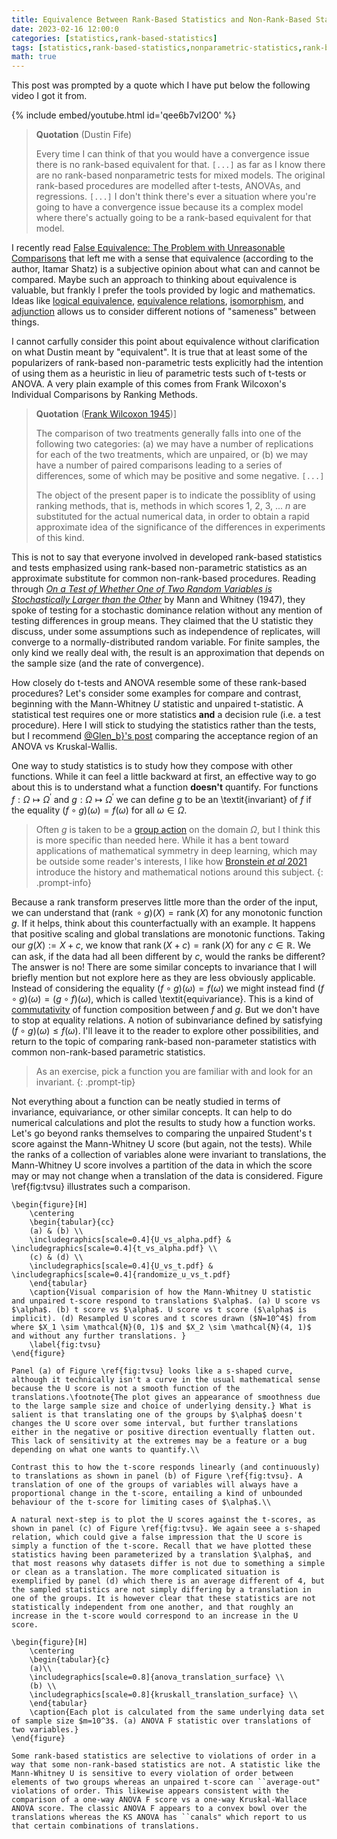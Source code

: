 ```yaml
---
title: Equivalence Between Rank-Based Statistics and Non-Rank-Based Statistics
date: 2023-02-16 12:00:0
categories: [statistics,rank-based-statistics]
tags: [statistics,rank-based-statistics,nonparametric-statistics,rank-based-nonparametric-statistics,equivalence,t-test,ANOVA,regression,mixed-models,logical-equivalence,equivalence-relation,isomorphism,adjunction,heuristic,history,mann-whitney-u-test,kruskall-wallis-test,invariance,ranking,ranks,monotonicity,monotonic-function,assumptions,independence,convergence,rate-of-convergence,normality,normal-distribution,commutativity,equivariance,partition,statistical-independence,symmetry]
math: true
---
```


This post was prompted by a quote which I have put below the following video I got it from.

{% include embed/youtube.html id='qee6b7vl2O0' %}

> **Quotation** (Dustin Fife)
>
> Every time I can think of that you would have a convergence issue there is no rank-based equivalent for that. `[...]` as far as I know there are no rank-based nonparametric tests for mixed models. The original rank-based procedures are modelled after t-tests, ANOVAs, and regressions. `[...]` I don't think there's ever a situation where you're going to have a convergence issue because its a complex model where there's actually going to be a rank-based equivalent for that model.


I recently read [False Equivalence: The Problem with Unreasonable Comparisons](https://effectiviology.com/false-equivalence/) that left me with a sense that equivalence (according to the author, Itamar Shatz) is a subjective opinion about what can and cannot be compared. Maybe such an approach to thinking about equivalence is valuable, but frankly I prefer the tools provided by logic and mathematics. Ideas like [logical equivalence](https://en.wikipedia.org/wiki/Logical_equivalence), [equivalence relations](https://en.wikipedia.org/wiki/Equivalence_relation), [isomorphism](https://en.wikipedia.org/wiki/Isomorphism), and [adjunction](https://en.wikipedia.org/wiki/Adjoint_functors) allows us to consider different notions of "sameness" between things.

I cannot carfully consider this point about equivalence without clarification on what Dustin meant by "equivalent". It is true that at least some of the popularizers of rank-based non-parametric tests explicitly had the intention of using them as a heuristic in lieu of parametric tests such of t-tests or ANOVA. A very plain example of this comes from Frank Wilcoxon's Individual Comparisons by Ranking Methods.

> **Quotation** ([Frank Wilcoxon 1945](https://www.jstor.org/stable/3001968?origin=JSTOR-pdf))]
>
> The comparison of two treatments generally falls into one of the following two categories: (a) we may have a number of replications for each of the two treatments, which are unpaired, or (b) we may have a number of paired comparisons leading to a series of differences, some of which may be positive and some negative. `[...]`
> 
> The object of the present paper is to indicate the possiblity of using ranking methods, that is, methods in which scores 1, 2, 3, ... $n$ are substituted for the actual numerical data, in order to obtain a rapid approximate idea of the significance of the differences in experiments of this kind.

This is not to say that everyone involved in developed rank-based statistics and tests emphasized using rank-based non-parametric statistics as an approximate substitute for common non-rank-based procedures. Reading through [*On a Test of Whether One of Two Random Variables is Stochastically Larger than the Other*](https://projecteuclid.org/journals/annals-of-mathematical-statistics/volume-18/issue-1/On-a-Test-of-Whether-one-of-Two-Random-Variables/10.1214/aoms/1177730491.full) by Mann and Whitney (1947), they spoke of testing for a stochastic dominance relation without any mention of testing differences in group means. They claimed that the U statistic they discuss, under some assumptions such as independence of replicates, will converge to a normally-distributed random variable. For finite samples, the only kind we really deal with, the result is an approximation that depends on the sample size (and the rate of convergence).

How closely do t-tests and ANOVA resemble some of these rank-based procedures? Let's consider some examples for compare and contrast, beginning with the Mann-Whitney $U$ statistic and unpaired t-statistic. A statistical test requires one or more statistics **and** a decision rule (i.e. a test procedure). Here I will stick to studying the statistics rather than the tests, but I recommend [@Glen\_b}'s post](https://stats.stackexchange.com/a/76080/69508) comparing the acceptance region of an ANOVA vs Kruskal-Wallis.
	
One way to study statistics is to study how they compose with other functions. While it can feel a little backward at first, an effective way to go about this is to understand what a function **doesn't** quantify. For functions $f: \Omega \mapsto \Omega^{\prime}$ and $g: \Omega \mapsto \Omega^{\prime}$ we can define $g$ to be an \textit{invariant} of $f$ if the equality $(f \circ g)(\omega) = f(\omega)$ for all $\omega \in \Omega$.

> Often $g$ is taken to be a [group action](https://en.wikipedia.org/wiki/Group_action) on the domain $\Omega$, but I think this is more specific than needed here. While it has a bent toward applications of mathematical symmetry in deep learning, which may be outside some reader's interests, I like how [Bronstein *et al* 2021](https://arxiv.org/abs/2104.13478) introduce the history and mathematical notions around this subject.
{: .prompt-info}



Because a rank transform preserves little more than the order of the input, we can understand that $(\operatorname{rank} \circ g)(X) = \operatorname{rank}(X)$ for any monotonic function $g$. If it helps, think about this counterfactually with an example. It happens that positive scaling and global translations are monotonic functions. Taking our $g(X):=X+c$, we know that $\operatorname{rank}(X+c) = \operatorname{rank}(X)$ for any $c \in \mathbb{R}$. We can ask, if the data had all been different by $c$, would the ranks be different? The answer is no! There are some similar concepts to invariance that I will briefly mention but not explore here as they are less obviously applicable. Instead of considering the equality $(f \circ g)(\omega) = f(\omega)$ we might instead find $(f \circ g)(\omega) = (g \circ f)(\omega)$, which is called \textit{equivariance}. This is a kind of [commutativity](https://en.wikipedia.org/wiki/Commutative_property) of function composition between $f$ and $g$. But we don't have to stop at equality relations. A notion of subinvariance defined by satisfying $(f \circ g)(\omega) \leq f(\omega)$. I'll leave it to the reader to explore other possibilities, and return to the topic of comparing rank-based non-parameter statistics with common non-rank-based parametric statistics.

> As an exercise, pick a function you are familiar with and look for an invariant.
{: .prompt-tip}

Not everything about a function can be neatly studied in terms of invariance, equivariance, or other similar concepts. It can help to do numerical calculations and plot the results to study how a function works. Let's go beyond ranks themselves to comparing the unpaired Student's t score against the Mann-Whitney U score (but again, not the tests). While the ranks of a collection of variables alone were invariant to translations, the Mann-Whitney U score involves a partition of the data in which the score may or may not change when a translation of the data is considered. Figure \ref{fig:tvsu} illustrates such a comparison.
	
	\begin{figure}[H]
		\centering
		\begin{tabular}{cc}
		(a) & (b) \\
		\includegraphics[scale=0.4]{U_vs_alpha.pdf} & \includegraphics[scale=0.4]{t_vs_alpha.pdf} \\
		(c) & (d) \\
		\includegraphics[scale=0.4]{U_vs_t.pdf} & \includegraphics[scale=0.4]{randomize_u_vs_t.pdf}
		\end{tabular}
		\caption{Visual comparision of how the Mann-Whitney U statistic and unpaired t-score respond to translations $\alpha$. (a) U score vs $\alpha$. (b) t score vs $\alpha$. U score vs t score ($\alpha$ is implicit). (d) Resampled U scores and t scores drawn ($N=10^4$) from where $X_1 \sim \mathcal{N}(0, 1)$ and $X_2 \sim \mathcal{N}(4, 1)$ and without any further translations. }
		\label{fig:tvsu}
	\end{figure}
	
	Panel (a) of Figure \ref{fig:tvsu} looks like a s-shaped curve, although it technically isn't a curve in the usual mathematical sense because the U score is not a smooth function of the translations.\footnote{The plot gives an appearance of smoothness due to the large sample size and choice of underlying density.} What is salient is that translating one of the groups by $\alpha$ doesn't changes the U score over some interval, but further translations either in the negative or positive direction eventually flatten out. This lack of sensitivity at the extremes may be a feature or a bug depending on what one wants to quantify.\\
	
	Contrast this to how the t-score responds linearly (and continuously) to translations as shown in panel (b) of Figure \ref{fig:tvsu}. A translation of one of the groups of variables will always have a proportional change in the t-score, entailing a kind of unbounded behaviour of the t-score for limiting cases of $\alpha$.\\
	
	A natural next-step is to plot the U scores against the t-scores, as shown in panel (c) of Figure \ref{fig:tvsu}. We again seee a s-shaped relation, which could give a false impression that the U score is simply a function of the t-score. Recall that we have plotted these statistics having been parameterized by a translation $\alpha$, and that most reasons why datasets differ is not due to something a simple or clean as a translation. The more complicated situation is exemplified by panel (d) which there is an average different of 4, but the sampled statistics are not simply differing by a translation in one of the groups. It is however clear that these statistics are not statistically independent from one another, and that roughly an increase in the t-score would correspond to an increase in the U score.
	
	\begin{figure}[H]
		\centering
		\begin{tabular}{c}
		(a)\\
		\includegraphics[scale=0.8]{anova_translation_surface} \\
		(b) \\
		\includegraphics[scale=0.8]{kruskall_translation_surface} \\
		\end{tabular}
		\caption{Each plot is calculated from the same underlying data set of sample size $m=10^3$. (a) ANOVA F statistic over translations of two variables.}
	\end{figure}
	
	Some rank-based statistics are selective to violations of order in a way that some non-rank-based statistics are not. A statistic like the Mann-Whitney U is sensitive to every violation of order between elements of two groups whereas an unpaired t-score can ``average-out" violations of order. This likewise appears consistent with the comparison of a one-way ANOVA F score vs a one-way Kruskal-Wallace ANOVA score. The classic ANOVA F appears to a convex bowl over the translations whereas the KS ANOVA has ``canals" which report to us that certain combinations of translations.
